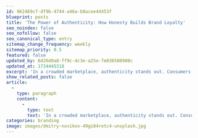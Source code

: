 ```yaml
---
id: 962469cf-df9b-4744-a46a-b0acee4d453f
blueprint: posts
title: 'The Power of Authenticity: How Honesty Builds Brand Loyalty'
seo_noindex: false
seo_nofollow: false
seo_canonical_type: entry
sitemap_change_frequency: weekly
sitemap_priority: 0.5
featured: false
updated_by: 6d26d0a8-ff9c-4c3e-a25e-7e036508908c
updated_at: 1734445318
excerpt: 'In a crowded marketplace, authenticity stands out. Consumers are increasingly drawn to brands that communicate openly, transparently, and honestly.'
show_related_posts: false
article:
  -
    type: paragraph
    content:
      -
        type: text
        text: 'In a crowded marketplace, authenticity stands out. Consumers are increasingly drawn to brands that communicate openly, transparently, and honestly. To forge genuine connections, share your company’s values, admit mistakes promptly, and celebrate the people behind the product. Authentic brands humanize their messaging and listen closely to customer feedback. The result: strengthened trust, loyal customers, and a reputation that sets you apart from the competition.'
categories: branding
image: images/dmitry-novikov-49gi04retc4-unsplash.jpg
---
```

